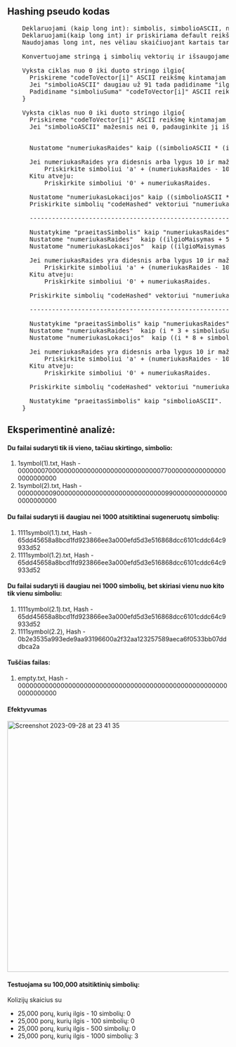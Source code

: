 
## Hashing pseudo kodas
<pre>
    Deklaruojami (kaip long int): simbolis, simbolioASCII, numeriukasRaides.
    Deklaruojami(kaip long int) ir priskiriama default reikšmė vientas: ilgioMaisymas, praeitasSimbolis, simboliuSuma.
    Naudojamas long int, nes vėliau skaičiuojant kartais tarpinaiai skaičiai perkopia int reikšmes.

    Konvertuojame stringą į simbolių vektorių ir išsaugojame kaip "codeToVector".
          
    Vyksta ciklas nuo 0 iki duoto stringo ilgio{
      Priskireme "codeToVector[i]" ASCII reikšmę kintamajam "simbolioASCII".
      Jei "simbolioASCII" daugiau už 91 tada padidiname "ilgioMaisymas" trimis.
      Padidiname "simboliuSuma" "codeToVector[i]" ASCII reikšme.
    }

    Vyksta ciklas nuo 0 iki duoto stringo ilgio{    
      Priskireme "codeToVector[i]" ASCII reikšmę kintamajam "simbolioASCII".  
      Jei "simbolioASCII" mažesnis nei 0, padauginkite jį iš -1 (apsisaugome nuo non ASCII simbolių).

          
      Nustatome "numeriukasRaides" kaip ((simbolioASCII * (i + 1) + ilgioMaisymas + praeitasSimbolis) + simboliuSuma) modulis 16.
  
      Jei numeriukasRaides yra didesnis arba lygus 10 ir mažesnis arba lygus 15:
          Priskirkite simboliui 'a' + (numeriukasRaides - 10).
      Kitu atveju:
          Priskirkite simboliui '0' + numeriukasRaides.
  
      Nustatome "numeriukasLokacijos" kaip ((simbolioASCII * (i + 1) + ilgioMaisymas + praeitasSimbolis) * simboliuSuma * 5) modulis 64.
      Priskirkite simbolių "codeHashed" vektoriui "numeriukasLokacijos" lokacijoje.

      ----------------------------------------------------------------------------------------------------
          
      Nustatykime "praeitasSimbolis" kaip "numeriukasRaides".
      Nustatome "numeriukasRaides"  kaip ((ilgioMaisymas + 5) * (simboliuSuma % 5) + praeitasSimbolis) modulis 16.
      Nustatome "numeriukasLokacijos"  kaip ((ilgioMaisymas + 7) * (simboliuSuma * 3 % 3) + praeitasSimbolis) modulis 64.
  
      Jei numeriukasRaides yra didesnis arba lygus 10 ir mažesnis arba lygus 15:
          Priskirkite simboliui 'a' + (numeriukasRaides - 10).
      Kitu atveju:
          Priskirkite simboliui '0' + numeriukasRaides.
  
      Priskirkite simbolių "codeHashed" vektoriui "numeriukasLokacijos" lokacijoje.

      ----------------------------------------------------------------------------------------------------

      Nustatykime "praeitasSimbolis" kaip "numeriukasRaides".
      Nustatome "numeriukasRaides"  kaip (i * 3 + simboliuSuma + ilgioMaisymas * praeitasSimbolis) modulis 16.
      Nustatome "numeriukasLokacijos"  kaip ((i * 8 + simboliuSuma + ilgioMaisymas * praeitasSimbolis) modulis 64.
  
      Jei numeriukasRaides yra didesnis arba lygus 10 ir mažesnis arba lygus 15:
          Priskirkite simboliui 'a' + (numeriukasRaides - 10).
      Kitu atveju:
          Priskirkite simboliui '0' + numeriukasRaides.
  
      Priskirkite simbolių "codeHashed" vektoriui "numeriukasLokacijos" lokacijoje.
  
      Nustatykime "praeitasSimbolis" kaip "simbolioASCII". 
    }
</pre>

## Eksperimentinė analizė:

#### Du failai sudaryti tik iš vieno, tačiau skirtingo, simbolio:
1. 1symbol(1).txt, Hash - 0000000700000000000000000000000000000770000000000000000000000000
2. 1symbol(2).txt, Hash - 0000000009000000000000000000000000000099000000000000000000000000
#### Du failai sudaryti iš daugiau nei 1000 atsitiktinai sugeneruotų simbolių:
1. 1111symbol(1.1).txt, Hash - 65dd45658a8bcd1fd923866ee3a000efd5d3e516868dcc6101cddc64c9933d52
2. 1111symbol(1.2).txt, Hash - 65dd45658a8bcd1fd923866ee3a000efd5d3e516868dcc6101cddc64c9933d52
#### Du failai sudaryti iš daugiau nei 1000 simbolių, bet skiriasi vienu nuo kito tik vienu simboliu:
1. 1111symbol(2.1).txt, Hash - 65dd45658a8bcd1fd923866ee3a000efd5d3e516868dcc6101cddc64c9933d52
2. 1111symbol(2.2), Hash - 0b2e3535a993ede9aa93196600a2f32aa123257589aeca6f0533bb07dddbca2a
#### Tuščias failas:
1. empty.txt, Hash - 0000000000000000000000000000000000000000000000000000000000000000
#### Efektyvumas
<img width="571" alt="Screenshot 2023-09-28 at 23 41 35" src="https://github.com/RavenV8/LM_BGT_Hash/assets/55328476/39f2561c-d110-457e-9c11-38e4f0e41857">

#### Testuojama su 100,000 atsitiktinių simbolių:
Kolizijų skaicius su
* 25,000 porų, kurių ilgis - 10 simbolių: 0
* 25,000 porų, kurių ilgis - 100 simbolių: 0
* 25,000 porų, kurių ilgis - 500 simbolių: 0
* 25,000 porų, kurių ilgis - 1000 simbolių: 3
